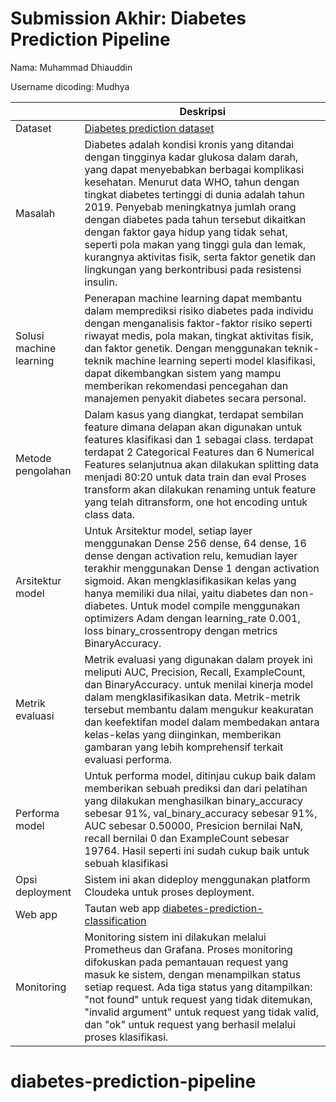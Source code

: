 # Submission Akhir: Diabetes Prediction Pipeline

Nama: Muhammad Dhiauddin

Username dicoding: Mudhya

|                         | Deskripsi                                                                                                                                                                                                                                                                                                                                                                                                                                                                                                                  |
| ----------------------- | -------------------------------------------------------------------------------------------------------------------------------------------------------------------------------------------------------------------------------------------------------------------------------------------------------------------------------------------------------------------------------------------------------------------------------------------------------------------------------------------------------------------------- |
| Dataset                 | [Diabetes prediction dataset](https://www.kaggle.com/datasets/iammustafatz/diabetes-prediction-dataset)                                                                                                                                                                                                                                                                                                                                                                                                                    |
| Masalah                 | Diabetes adalah kondisi kronis yang ditandai dengan tingginya kadar glukosa dalam darah, yang dapat menyebabkan berbagai komplikasi kesehatan. Menurut data WHO, tahun dengan tingkat diabetes tertinggi di dunia adalah tahun 2019. Penyebab meningkatnya jumlah orang dengan diabetes pada tahun tersebut dikaitkan dengan faktor gaya hidup yang tidak sehat, seperti pola makan yang tinggi gula dan lemak, kurangnya aktivitas fisik, serta faktor genetik dan lingkungan yang berkontribusi pada resistensi insulin. |
| Solusi machine learning | Penerapan machine learning dapat membantu dalam memprediksi risiko diabetes pada individu dengan menganalisis faktor-faktor risiko seperti riwayat medis, pola makan, tingkat aktivitas fisik, dan faktor genetik. Dengan menggunakan teknik-teknik machine learning seperti model klasifikasi, dapat dikembangkan sistem yang mampu memberikan rekomendasi pencegahan dan manajemen penyakit diabetes secara personal.                                                                                                    |
| Metode pengolahan       | Dalam kasus yang diangkat, terdapat sembilan feature dimana delapan akan digunakan untuk features klasifikasi dan 1 sebagai class. terdapat terdapat 2 Categorical Features dan 6 Numerical Features selanjutnua akan dilakukan splitting data menjadi 80:20 untuk data train dan eval Proses transform akan dilakukan renaming untuk feature yang telah ditransform, one hot encoding untuk class data.                                                                                                                   |
| Arsitektur model        | Untuk Arsitektur model, setiap layer menggunakan Dense 256 dense, 64 dense, 16 dense dengan activation relu, kemudian layer terakhir menggunakan Dense 1 dengan activation sigmoid. Akan mengklasifikasikan kelas yang hanya memiliki dua nilai, yaitu diabetes dan non-diabetes. Untuk model compile menggunakan optimizers Adam dengan learning_rate 0.001, loss binary_crossentropy dengan metrics BinaryAccuracy.                                                                                                      |
| Metrik evaluasi         | Metrik evaluasi yang digunakan dalam proyek ini meliputi AUC, Precision, Recall, ExampleCount, dan BinaryAccuracy. untuk menilai kinerja model dalam mengklasifikasikan data. Metrik-metrik tersebut membantu dalam mengukur keakuratan dan keefektifan model dalam membedakan antara kelas-kelas yang diinginkan, memberikan gambaran yang lebih komprehensif terkait evaluasi performa.                                                                                                                                  |
| Performa model          | Untuk performa model, ditinjau cukup baik dalam memberikan sebuah prediksi dan dari pelatihan yang dilakukan menghasilkan binary_accuracy sebesar 91%, val_binary_accuracy sebesar 91%, AUC sebesar 0.50000, Presicion bernilai NaN, recall bernilai 0 dan ExampleCount sebesar 19764. Hasil seperti ini sudah cukup baik untuk sebuah klasifikasi                                                                                                                                                                                      |
| Opsi deployment         | Sistem ini akan dideploy menggunakan platform Cloudeka untuk proses deployment.                                                                                                                                                                                                                                                                                                                                                                                                                                            |
| Web app                 | Tautan web app [diabetes-prediction-classification](http://103.190.215.161:8501/v1/models/cc-model/metadata)                                                                                                                                                                                                                                                                                                                                                                                                               |
| Monitoring              | Monitoring sistem ini dilakukan melalui Prometheus dan Grafana. Proses monitoring difokuskan pada pemantauan request yang masuk ke sistem, dengan menampilkan status setiap request. Ada tiga status yang ditampilkan: "not found" untuk request yang tidak ditemukan, "invalid argument" untuk request yang tidak valid, dan "ok" untuk request yang berhasil melalui proses klasifikasi.                                                                                                                                 |
# diabetes-prediction-pipeline
